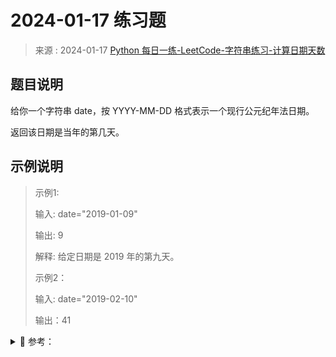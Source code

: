 # 2024-01-17 练习题

> 来源 : 2024-01-17 [Python 每日一练-LeetCode-字符串练习-计算日期天数](https://www.bilibili.com/video/BV1294y1N7id/)

## 题目说明

给你一个字符串 date，按 YYYY-MM-DD 格式表示一个现行公元纪年法日期。

返回该日期是当年的第几天。


## 示例说明

> 示例1:
>
> 输入: date="2019-01-09"
>
> 输出: 9
>
> 解释: 给定日期是 2019 年的第九天。
>
> 示例2：
>
> 输入: date="2019-02-10"
>
> 输出：41

<details>
<summary style="cursor: pointer">🔑 参考：</summary>
<div>

## 分析

利用字符串分割 split 方法, 将输入的日期切分为年、月、日, 并转换为整型直接创建含有每个月份天数的列表

当为闰年时2月为29天, 将输入月份之前的每个月的天数相加,再加上输入的该月的天数,即可得到日期在当年的第多少天


## 参考代码

### Golang 代码实现

```golang
package main

import (
	"fmt"
	"strings"
	"strconv"
)

// 实例 1: "2024-03-01"
// 入口
func main() {
	data := "2024-03-01"
	fmt.Println("初始数据", data)

	solution(data)
}

// 解决方案
func solution(date string) {
	mdays := []int{
		31, 28, 31, 30, 31, 30,
		31, 31, 30, 31, 30, 31,
	}
	sp := strings.Split(date, "-")
	y, ok := strconv.Atoi(sp[0])
	if ok != nil {
		panic("month error")
	}
	m, ok := strconv.Atoi(sp[1])
	if ok != nil {
		panic("month error")
	}
	d, ok := strconv.Atoi(sp[2])
	if ok != nil {
		panic("day error")
	}

	if y % 400 == 0 || (y % 4 == 0 && y % 100 != 0) {
		mdays[1] = 29
	}
	total := d
	for i, t := range mdays[:m-1] {
		total += t
	}
	fmt.Println(date, "是", sp[0], "年的第", total, "天")
}
```

### Python 代码实现

```python
date = input("enter yyyy-mm-dd: ")
year, month, day = [int(x)for x in date.split("-")]
amount = [31,28,31,30,31,30,31,31,30,31,30,31]
if year % 400 == 0 or (year%100!=0 and year%4==0):
	# 闰年2月为29天
	amount[1] = 29
result = sum(amount[:month-1])+day
print(f"{date} 是 {year} 年的第 {result} 天")
```

```
enter yyyy-mm-dd: 2024-03-01
2024-03-01 是 2024 年的第 61 天
```

</div>
</details>
